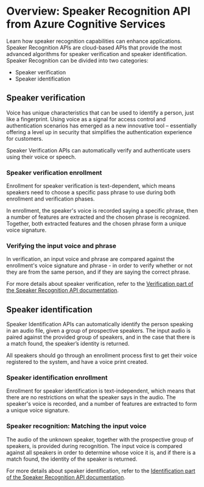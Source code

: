 <properties
   pageTitle="Overview: Cognitive Services Speaker Recognition API | Microsoft Azure"
   description="Learn how speaker recognition can enhance applications. Speaker Recognition APIs have advanced algorithms for speaker verification and identification."
   services="cognitive-services"
   documentationCenter="na"
   authors="cjgronlund"
   manager="paulettem"
   editor="cjgronlund"/>

<tags
   ms.service="cognitive-services"
   ms.devlang="na"
   ms.topic="article"
   ms.tgt_pltfrm="na"
   ms.workload="na"
   ms.date="05/02/2016"
   ms.author="cgronlun"/>

# Overview: Speaker Recognition API from Azure Cognitive Services

Learn how speaker recognition capabilities can enhance applications. Speaker Recognition APIs are cloud-based APIs that provide the most advanced algorithms for speaker verification and speaker identification. Speaker Recognition can be divided into two categories:

  * Speaker verification
  * Speaker identification

## Speaker verification

Voice has unique characteristics that can be used to identify a person, just like a fingerprint. Using voice as a signal for access control and authentication scenarios has emerged as a new innovative tool – essentially offering a level up in security that simplifies the authentication experience for customers.

Speaker Verification APIs can automatically verify and authenticate users using their voice or speech.

### Speaker verification enrollment

Enrollment for speaker verification is text-dependent, which means speakers need to choose a specific pass phrase to use during both enrollment and verification phases.

In enrollment, the speaker's voice is recorded saying a specific phrase, then a number of features are extracted and the chosen phrase is recognized. Together, both extracted features and the chosen phrase form a unique voice signature.

### Verifying the input voice and phrase

In verification, an input voice and phrase are compared against the enrollment's voice signature and phrase - in order to verify whether or not they are from the same person, and if they are saying the correct phrase.

For more details about speaker verification, refer to the [Verification part of the Speaker Recognition API documentation](https://dev.projectoxford.ai/docs/services/563309b6778daf02acc0a508/operations/563309b7778daf06340c9652).

## Speaker identification

Speaker Identification APIs can automatically identify the person speaking in an audio file, given a group of prospective speakers. The input audio is paired against the provided group of speakers, and in the case that there is a match found, the speaker’s identity is returned.

All speakers should go through an enrollment process first to get their voice registered to the system, and have a voice print created.

### Speaker identification enrollment

Enrollment for speaker identification is text-independent, which means that there are no restrictions on what the speaker says in the audio. The speaker's voice is recorded, and a number of features are extracted to form a unique voice signature.

### Speaker recognition: Matching the input voice

The audio of the unknown speaker, together with the prospective group of speakers, is provided during recognition. The input voice is compared against all speakers in order to determine whose voice it is, and if there is a match found, the identity of the speaker is returned.

For more details about speaker identification, refer to the [Identification part of the Speaker Recognition API documentation](https://dev.projectoxford.ai/docs/services/563309b6778daf02acc0a508/operations/5645c068e597ed22ec38f42e).
